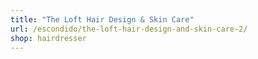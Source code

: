 ```yaml
---
title: "The Loft Hair Design & Skin Care"
url: /escondido/the-loft-hair-design-and-skin-care-2/
shop: hairdresser
---
```

